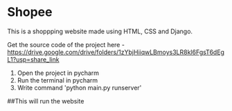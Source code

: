 # Shopee
This is a shoppping website made using HTML, CSS and Django.

Get the source code of the project here - https://drive.google.com/drive/folders/1zYbjHiiqwLBmoys3LR8kl6FgsT6dEgL1?usp=share_link

1. Open the project in pycharm
2. Run the terminal in pycharm
3. Write command 'python main.py runserver'

##This will run the website
